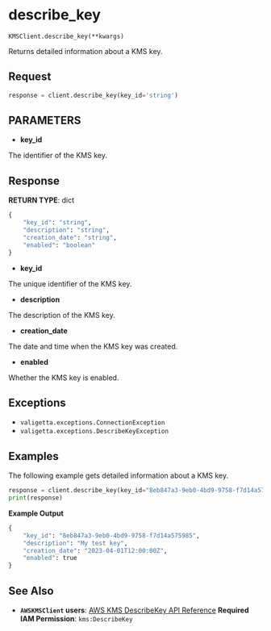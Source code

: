 # describe_key

`KMSClient.describe_key(**kwargs)`

Returns detailed information about a KMS key.

## Request

```python
response = client.describe_key(key_id='string')
```

## PARAMETERS

- **key_id**

The identifier of the KMS key.

## Response

**RETURN TYPE**: dict

```python
{
    "key_id": "string",
    "description": "string",
    "creation_date": "string",
    "enabled": "boolean"
}
```

- **key_id**

The unique identifier of the KMS key.

- **description**

The description of the KMS key.

- **creation_date**

The date and time when the KMS key was created.

- **enabled**

Whether the KMS key is enabled.

## Exceptions

- `valigetta.exceptions.ConnectionException`
- `valigetta.exceptions.DescribeKeyException`

## Examples

The following example gets detailed information about a KMS key.

```python
response = client.describe_key(key_id="8eb847a3-9eb0-4bd9-9758-f7d14a575985")
print(response)
```

**Example Output**

```python
{
    "key_id": "8eb847a3-9eb0-4bd9-9758-f7d14a575985",
    "description": "My test key",
    "creation_date": "2023-04-01T12:00:00Z",
    "enabled": true
}
```

## See Also

- **`AWSKMSClient` users**:
  [AWS KMS DescribeKey API Reference](https://docs.aws.amazon.com/kms/latest/APIReference/API_DescribeKey.html)
  **Required IAM Permission**: `kms:DescribeKey`
